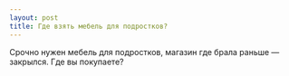 ```yaml
---
layout: post 
title: Где взять мебель для подростков? 
--- 
```

Срочно нужен мебель для подростков, магазин где брала раньше — закрылся. Где вы покупаете?